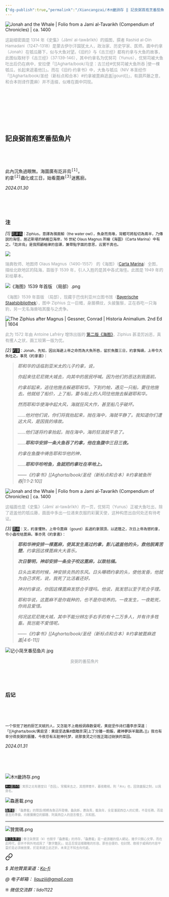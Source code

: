 ```yaml
---
{"dg-publish":true,"permalink":"/Xiancangzai/木π畿詩存 ‖ 記良弼首庖烹番茄魚片/","tags":["李去兹","木π畿詩存","旧诗","良弼","圣经","古兰经"],"created":"2024-01-30T14:36:20.663+08:00"}
---
```



![Jonah and the Whale | Folio from a Jami al-Tavarikh (Compendium of Chronicles) | ca. 1400](https://www.artbible.info/images/anoniem_jona_walvis_grt.jpg)

<font size="2" color=#999ea2>这副细密画是 1314 年《史集》（Jāmiʿ al-tawārīkh）的插图，撰者 Rashid al-Din Hamadani（1247–1318）是蒙古伊尔汗国犹太人，政治家、历史学家、医师。画中约拿（Jonah）在瓠瓜藤下，似与大鱼对望。《旧约》与《古兰经》都有约拿与大鱼的故事，此图似取材于《古兰经》（37:139-146），其中约拿名为优努司（Yunus），优努司被大鱼吐出后仍在病中，安拉便「[[Agharta/book/马坚：古兰经#优努司被大鱼所吞 \|使一棵瓠瓜，长起来遮着他]]」。而在《旧约·约拿书》中，大鱼与瓠瓜（NIV 本圣经作「[[Agharta/book/圣经（新标点和合本）#约拿被蓖麻遮盖\|gourd]]」，有葫芦藤之意，和合本则译作蓖麻）并不连缀，似难在画中同现。</font>

<pre>







</pre>

## 記良弼首庖烹番茄魚片

<pre>



</pre>

<pre>
此內沉魚過眼無。海圖廣有訖非烏<sup>[1]</sup>。
約拿<sup>[2]</sup>蟲化或三日，始看蓖麻<sup>[3]</sup>迷舊廚。
</pre>

<cite>2024.01.30</cite>

<br/>

<br/>

<br/>

### 注

<em>[1]</em> <small><font style="background: black" color=white>訖非烏</font>：Ziphius，意譯為鴞面鯨（the water owl），魚身而鳥喙，背鰭可將船切為兩半，乃傳説的海怪，居近斯堪的納維亞海岸，16 世紀 Olaus Magnus 所繪《海圖》（Carta Marina）中有之。「訖非烏」是我照顧格律的音譯，兼帶點字面的意思，云實不真也。</small>

![](https://upload.wikimedia.org/wikipedia/commons/thumb/e/ea/Carta_Marina.jpeg/1024px-Carta_Marina.jpeg)

<font size="2" color=#999ea2>瑞典牧师、地图师 Olaus Magnus（1490-1557） 的《海图》（[Carta Marina](https://en.wikipedia.org/wiki/File:Carta_Marina.jpeg)）全图，描绘北欧地区的陆海，首版于 1539 年，引人入胜的是其中各式海怪。此图是 1949 年的彩绘摹本。</font>

![《海图》1539 年首版 （局部）.png](/img/user/%E9%99%84%E4%BB%B6/%E9%99%84%E4%BB%B62024/%E3%80%8A%E6%B5%B7%E5%9B%BE%E3%80%8B1539%20%E5%B9%B4%E9%A6%96%E7%89%88%20%EF%BC%88%E5%B1%80%E9%83%A8%EF%BC%89.png)

<font size="2" color=#999ea2>《海图》1539 年首版 （局部），现藏于巴伐利亚州立图书馆（[Bayerische Staatsbibliothek](https://www.digitale-sammlungen.de/en/view/bsb00002967?page=4,5)），图中 Ziphius 立一巨鳍，身展横纹，头披鬣鬃，正在吞吃一只海豹，另一无名海兽啮其腹与之虎争。</font>

![The Ziphius after Magnus | Gessner, Conrad | Historia Animalium. 2nd Ed | 1604](https://64.media.tumblr.com/8f38e6f5d9204100077985dfb8d11ec1/81c3685f7107607a-db/s500x750/6779a4db97495907c7e2d36d29fa5a9ce481074e.jpg)

<font size="2" color=#999ea2>此为 1572 年由 Antoine Lafréry 增饰出版的 [第二版《海图》](https://www.loc.gov/item/2021668418#institution=national-library-of-sweden)，Ziphius 甚凌厉凶恶，真有攫人之状，画工较第一版为优。</font>

<em>[2]</em> <small><font style="background: black" color=white>約拿</font>：Jonah，先知，因出海避上帝之命而為大魚所吞，留於魚腹三日，約拿悔禱，上帝令大魚吐之。事見《約拿書》：</small>

> <em>耶和华的话临到亚米太的儿子约拿，说，</em>
>
> <em>你起来往尼尼微大城去，向其中的居民呼喊。因为他们的恶达到我面前。</em>
>
> <em>约拿却起来，逃往他施去躲避耶和华。下到约帕，遇见一只船，要往他施去。他就给了船价，上了船，要与船上的人同往他施去躲避耶和华。</em>
>
> <em>然而耶和华使海中起大风，海就狂风大作，甚至船几乎破坏。</em>
>
> <em>……他对他们说，你们将我抬起来，抛在海中，海就平静了。我知道你们遭这大风，是因我的缘故。</em>
>
> <em>……他们遂将约拿抬起，抛在海中，海的狂浪就平息了。</em>
>
> <em>……**耶和华安排一条大鱼吞了约拿，他在鱼腹中三日三夜。**</em>
>
> <em>约拿在鱼腹中祷告耶和华他的神，</em>
>
> <em> ……**耶和华吩咐鱼，鱼就把约拿吐在旱地上。**</em>
>
> <cite>——《约拿书》[[Agharta/book/圣经（新标点和合本）#约拿被鱼所吞\|1:1-2:10]]</cite>

![Jonah and the Whale | Folio from a Jami al-Tavarikh (Compendium of Chronicles) | ca. 1400](https://upload.wikimedia.org/wikipedia/commons/thumb/4/48/Jonah_and_the_Whale%2C_Folio_from_a_Jami_al-Tavarikh_%28Compendium_of_Chronicles%29.jpg/1280px-Jonah_and_the_Whale%2C_Folio_from_a_Jami_al-Tavarikh_%28Compendium_of_Chronicles%29.jpg)

<font size="2" color=#999ea2>这幅画也是《史集》（Jāmiʿ al-tawārīkh）的一页，优努司（Yunus）正被大鱼吐出，除了遮盖他的瓠瓜藤，画面中多出一位递来衣服的彩翼天使，这种构思出自何处还有待考证。</font>

<em>[3]</em> <small><font style="background: black" color=white>蓖麻</font>：又，約拿懼熱，上帝令蓖麻（gourd）長過約拿頭頂，以遮蔭之，次日上帝為懲約拿，令小蟲咬枯蓖麻。事亦見《約拿書》：</small>

> <em>**耶和华神安排一棵蓖麻，使其发生高过约拿，影儿遮盖他的头，救他脱离苦楚**。约拿因这棵蓖麻大大喜乐。</em>
>
> <em>**次日黎明，神却安排一条虫子咬这蓖麻，以致枯槁。**</em>
>
> <em>日头出来的时候，神安排炎热的东风。日头曝晒约拿的头，使他发昏，他就为自己求死，说，我死了比活着还好。</em>
>
> <em>神对约拿说，你因这棵蓖麻发怒合乎理吗。他说，我发怒以至于死合乎理。</em>
>
> <em>耶和华说，这蓖麻不是你栽种的，也不是你培养的。一夜发生，一夜乾死，你尚且爱惜。</em>
>
> <em>何况这尼尼微大城，其中不能分辨左手右手的有十二万多人，并有许多牲畜。我岂能不爱惜呢。</em>
>
> <cite>——《约拿书》[[Agharta/book/圣经（新标点和合本）#约拿被蓖麻遮盖\|4:6-11]]</cite>

![记小简烹番茄鱼片.jpg](/img/user/%E9%99%84%E4%BB%B6/%E9%99%84%E4%BB%B62024/%E8%AE%B0%E5%B0%8F%E7%AE%80%E7%83%B9%E7%95%AA%E8%8C%84%E9%B1%BC%E7%89%87.jpg)

<center><font size="2" color=#999ea2>良弼的番茄魚片</font></center>



<pre>



</pre>

### 后记

<pre>



</pre>

<small>一个惊觉了她的厨艺天赋的人，又怎能不上瘾般调鼎数餐呢，黄庭坚作诗打趣李彦深道：「[[Agharta/book/黄庭坚：黄庭坚选集#戲贈彦深\|上丁分膰一飽飯，藏神夢訴羊蹴蔬。]]」我也有幸分得良弼的脤膰，今夜恐有五脏神托梦，说那食灵之行旌正踏过硗狭的菜园。</small>

<cite>2024.01.31</cite>

<br/>

<br/>

<br/>

![木π畿詩存.png](/img/user/%E9%99%84%E4%BB%B6/%E9%99%84%E4%BB%B62024/%E6%9C%A8%CF%80%E7%95%BF%E8%A9%A9%E5%AD%98.png)

<p style="font-size:0.7em; color:#999ea2"><font style="background: black" color=white>木π畿詩存</font> | 寓邸之北有膳堂曰「杏园」，常獨來去之，其燈牌壞半，暮夜瞻視，則「木π」也，因效畿服之制，以爲齋名。</p>

![鱻蒼載.png](/img/user/%E9%99%84%E4%BB%B6/%E9%99%84%E4%BB%B62024/%E9%B1%BB%E8%92%BC%E8%BC%89.png)

<p style="font-size:0.7em; color:#999ea2"><font style="background: black" color=white>鱻蒼載</font> | 「鱻蒼載」的隱語/鴘轉為魯迅所發機，鱻與新，蒼與青，載與年，全是潘諾西亞人的幻覺，不是任務，而是悬亙的準備，向著彌賽亞的腳踵、阿美西亞人的語言僭主、共和囻。</p>

---

![贊賞碼.png](/img/user/%E9%99%84%E4%BB%B6/%E9%99%84%E4%BB%B62024/%E8%B4%8A%E8%B3%9E%E7%A2%BC.png)

<p style="font-size:0.7em; color:#999ea2"><font style="background: black" color=white>眷注與贊賞</font> | 眷注與贊賞（¥）也關乎「鱻蒼載」的持存，「鱻蒼載」是一處游離的個人網站，幾乎只關心文學，而在此時代，卻并不例外地成爲了「數字難民」，姑且忍受這樣驕稚的形容。那些自便的、但封閉、敞視于威柄的内容平臺於是必須被放棄，於是來建立此迂折，未來正不知去向何處。</p>


<div class="transclusion internal-embed is-loaded"><a class="markdown-embed-link" href="/xiancangzai/link-tree/" aria-label="Open link"><svg xmlns="http://www.w3.org/2000/svg" width="24" height="24" viewBox="0 0 24 24" fill="none" stroke="currentColor" stroke-width="2" stroke-linecap="round" stroke-linejoin="round" class="svg-icon lucide-link"><path d="M10 13a5 5 0 0 0 7.54.54l3-3a5 5 0 0 0-7.07-7.07l-1.72 1.71"></path><path d="M14 11a5 5 0 0 0-7.54-.54l-3 3a5 5 0 0 0 7.07 7.07l1.71-1.71"></path></svg></a><div class="markdown-embed">





<cite>$ 其他贊賞渠道：[Ko-fi](https://ko-fi.com/xiancangzai)</cite>

<cite>@ 电子邮箱： liquziii@gmail.com </cite>

<cite>⁜ 微信交流群：lido1122</cite>


</div></div>

